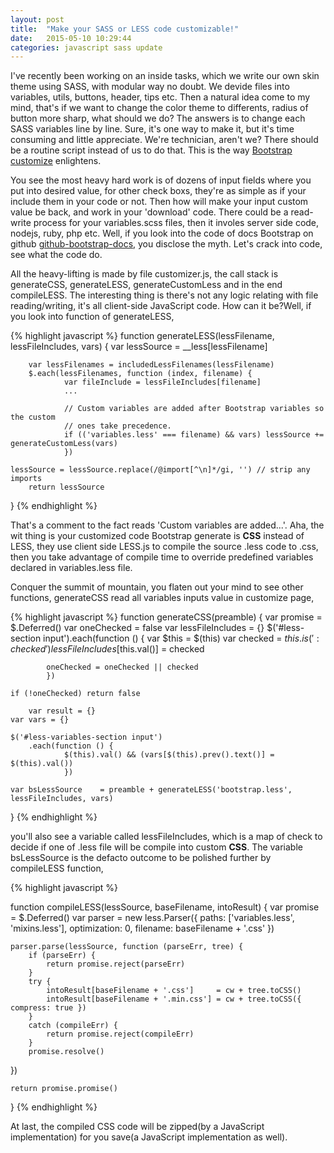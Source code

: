 ```yaml
---
layout: post
title:  "Make your SASS or LESS code customizable!"
date:   2015-05-10 10:29:44
categories: javascript sass update
---
```

I've recently been working on an inside tasks, which we write our own skin theme using SASS, with modular way no doubt. We devide files into variables, utils, buttons, header, tips etc. Then a natural idea come to my mind, that's if we want to change the color theme to differents, radius of button more sharp, what should we do? The answers is to change each SASS variables line by line. Sure, it's one way to make it, but it's time consuming and little appreciate. We're technician, aren't we?
There should be a routine script instead of us to do that. This is the way [Bootstrap customize][bootstrap-customize] enlightens.

You see the most heavy hard work is of dozens of input fields where you put into desired value, for other check boxs, they're as simple as if your include them in your code or not. Then how will make your input custom value be back, and work in your 'download' code. There could be a read-write process for your variables.scss files, then it involes server side code, nodejs, ruby, php etc. Well, if you look into the code of docs Bootstrap on github [github-bootstrap-docs], you disclose
the myth. Let's crack into code, see what the code do.

All the heavy-lifting is made by file customizer.js, the call stack is generateCSS, generateLESS, generateCustomLess and in the end compileLESS. The interesting thing is there's not any logic relating with file reading/writing, it's all client-side JavaScript code. How can it be?Well, if you look into function of generateLESS, 

{% highlight javascript %}
function generateLESS(lessFilename, lessFileIncludes, vars) {
    var lessSource = __less[lessFilename]

        var lessFilenames = includedLessFilenames(lessFilename)
        $.each(lessFilenames, function (index, filename) {
                var fileInclude = lessFileIncludes[filename]
                ...

                // Custom variables are added after Bootstrap variables so the custom
                // ones take precedence.
                if (('variables.less' === filename) && vars) lessSource += generateCustomLess(vars)
                })

    lessSource = lessSource.replace(/@import[^\n]*/gi, '') // strip any imports
        return lessSource
}
{% endhighlight %}

That's a comment to the fact reads 'Custom variables are added...'. Aha, the wit thing is your customized code Bootstrap generate is <b>CSS</b> instead of LESS, they use client side LESS.js to compile the source .less code to .css, then you take advantage of compile time to override predefined variables declared in variables.less file.

Conquer the summit of mountain, you flaten out your mind to see other functions, generateCSS read all variables inputs value in customize page,

{% highlight javascript %}
function generateCSS(preamble) {
    var promise = $.Deferred()
        var oneChecked = false
        var lessFileIncludes = {}
    $('#less-section input').each(function () {
            var $this = $(this)
            var checked = $this.is(':checked')
            lessFileIncludes[$this.val()] = checked

            oneChecked = oneChecked || checked
            })

    if (!oneChecked) return false

        var result = {}
    var vars = {}

    $('#less-variables-section input')
        .each(function () {
                $(this).val() && (vars[$(this).prev().text()] = $(this).val())
                })

    var bsLessSource    = preamble + generateLESS('bootstrap.less', lessFileIncludes, vars)
}
{% endhighlight %}

you'll also see a variable called lessFileIncludes, which is a map of check to decide if one of .less file will be compile into custom <b>CSS</b>. The variable bsLessSource is the defacto outcome to be polished further by compileLESS function,

{% highlight javascript %}

function compileLESS(lessSource, baseFilename, intoResult) {
    var promise = $.Deferred()
        var parser = new less.Parser({
            paths: ['variables.less', 'mixins.less'],
            optimization: 0,
            filename: baseFilename + '.css'
        })

    parser.parse(lessSource, function (parseErr, tree) {
        if (parseErr) {
            return promise.reject(parseErr)
        }
        try {
            intoResult[baseFilename + '.css']     = cw + tree.toCSS()
            intoResult[baseFilename + '.min.css'] = cw + tree.toCSS({ compress: true })
        }
        catch (compileErr) {
            return promise.reject(compileErr)
        }
        promise.resolve()
   })

    return promise.promise()
}
{% endhighlight %}

At last, the compiled CSS code will be zipped(by a JavaScript implementation) for you save(a JavaScript implementation as well).

[bootstrap-customize]: http://getbootstrap.com/customize 
[github-bootstrap-docs]: https://github.com/twbs/bootstrap/tree/master/docs
